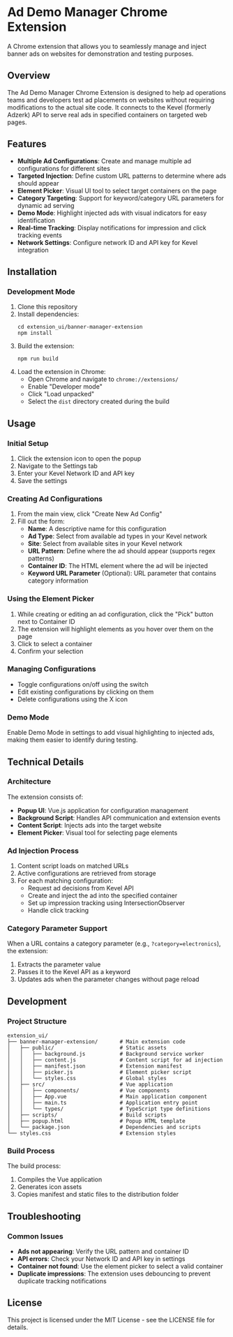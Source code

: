 # Ad Demo Manager Chrome Extension

A Chrome extension that allows you to seamlessly manage and inject banner ads on websites for demonstration and testing purposes.

## Overview

The Ad Demo Manager Chrome Extension is designed to help ad operations teams and developers test ad placements on websites without requiring modifications to the actual site code. It connects to the Kevel (formerly Adzerk) API to serve real ads in specified containers on targeted web pages.

## Features

- **Multiple Ad Configurations**: Create and manage multiple ad configurations for different sites
- **Targeted Injection**: Define custom URL patterns to determine where ads should appear
- **Element Picker**: Visual UI tool to select target containers on the page
- **Category Targeting**: Support for keyword/category URL parameters for dynamic ad serving
- **Demo Mode**: Highlight injected ads with visual indicators for easy identification
- **Real-time Tracking**: Display notifications for impression and click tracking events
- **Network Settings**: Configure network ID and API key for Kevel integration

## Installation

### Development Mode

1. Clone this repository
2. Install dependencies:
   ```
   cd extension_ui/banner-manager-extension
   npm install
   ```
3. Build the extension:
   ```
   npm run build
   ```
4. Load the extension in Chrome:
   - Open Chrome and navigate to `chrome://extensions/`
   - Enable "Developer mode"
   - Click "Load unpacked"
   - Select the `dist` directory created during the build

## Usage

### Initial Setup

1. Click the extension icon to open the popup
2. Navigate to the Settings tab
3. Enter your Kevel Network ID and API key
4. Save the settings

### Creating Ad Configurations

1. From the main view, click "Create New Ad Config"
2. Fill out the form:
   - **Name**: A descriptive name for this configuration
   - **Ad Type**: Select from available ad types in your Kevel network
   - **Site**: Select from available sites in your Kevel network
   - **URL Pattern**: Define where the ad should appear (supports regex patterns)
   - **Container ID**: The HTML element where the ad will be injected
   - **Keyword URL Parameter** (Optional): URL parameter that contains category information

### Using the Element Picker

1. While creating or editing an ad configuration, click the "Pick" button next to Container ID
2. The extension will highlight elements as you hover over them on the page
3. Click to select a container
4. Confirm your selection

### Managing Configurations

- Toggle configurations on/off using the switch
- Edit existing configurations by clicking on them
- Delete configurations using the X icon

### Demo Mode

Enable Demo Mode in settings to add visual highlighting to injected ads, making them easier to identify during testing.

## Technical Details

### Architecture

The extension consists of:

- **Popup UI**: Vue.js application for configuration management
- **Background Script**: Handles API communication and extension events
- **Content Script**: Injects ads into the target website
- **Element Picker**: Visual tool for selecting page elements

### Ad Injection Process

1. Content script loads on matched URLs
2. Active configurations are retrieved from storage
3. For each matching configuration:
   - Request ad decisions from Kevel API
   - Create and inject the ad into the specified container
   - Set up impression tracking using IntersectionObserver
   - Handle click tracking

### Category Parameter Support

When a URL contains a category parameter (e.g., `?category=electronics`), the extension:
1. Extracts the parameter value 
2. Passes it to the Kevel API as a keyword
3. Updates ads when the parameter changes without page reload

## Development

### Project Structure

```
extension_ui/
├── banner-manager-extension/       # Main extension code
│   ├── public/                     # Static assets
│   │   ├── background.js           # Background service worker
│   │   ├── content.js              # Content script for ad injection
│   │   ├── manifest.json           # Extension manifest
│   │   ├── picker.js               # Element picker script
│   │   └── styles.css              # Global styles
│   ├── src/                        # Vue application
│   │   ├── components/             # Vue components
│   │   ├── App.vue                 # Main application component
│   │   ├── main.ts                 # Application entry point
│   │   └── types/                  # TypeScript type definitions
│   ├── scripts/                    # Build scripts
│   ├── popup.html                  # Popup HTML template
│   └── package.json                # Dependencies and scripts
└── styles.css                      # Extension styles
```

### Build Process

The build process:
1. Compiles the Vue application
2. Generates icon assets
3. Copies manifest and static files to the distribution folder

## Troubleshooting

### Common Issues

- **Ads not appearing**: Verify the URL pattern and container ID
- **API errors**: Check your Network ID and API key in settings
- **Container not found**: Use the element picker to select a valid container
- **Duplicate impressions**: The extension uses debouncing to prevent duplicate tracking notifications

## License

This project is licensed under the MIT License - see the LICENSE file for details.